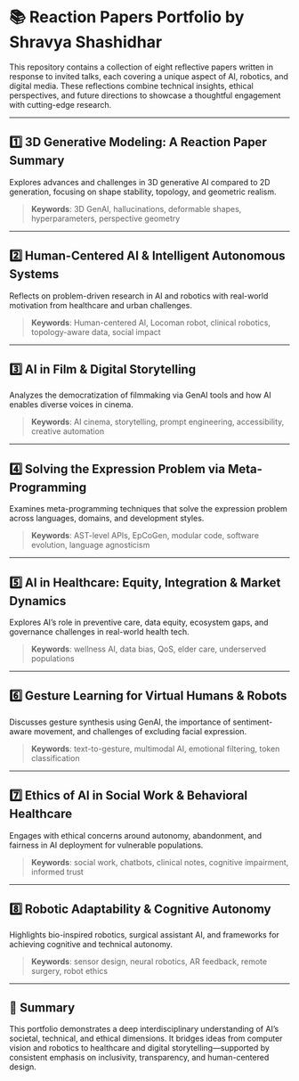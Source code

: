 # 📚 Reaction Papers Portfolio by Shravya Shashidhar

This repository contains a collection of eight reflective papers written in response to invited talks, each covering a unique aspect of AI, robotics, and digital media. These reflections combine technical insights, ethical perspectives, and future directions to showcase a thoughtful engagement with cutting-edge research.

---

## 1️⃣ 3D Generative Modeling: A Reaction Paper Summary
Explores advances and challenges in 3D generative AI compared to 2D generation, focusing on shape stability, topology, and geometric realism.
> **Keywords**: 3D GenAI, hallucinations, deformable shapes, hyperparameters, perspective geometry

---

## 2️⃣ Human-Centered AI & Intelligent Autonomous Systems
Reflects on problem-driven research in AI and robotics with real-world motivation from healthcare and urban challenges.
> **Keywords**: Human-centered AI, Locoman robot, clinical robotics, topology-aware data, social impact

---

## 3️⃣ AI in Film & Digital Storytelling
Analyzes the democratization of filmmaking via GenAI tools and how AI enables diverse voices in cinema.
> **Keywords**: AI cinema, storytelling, prompt engineering, accessibility, creative automation

---

## 4️⃣ Solving the Expression Problem via Meta-Programming
Examines meta-programming techniques that solve the expression problem across languages, domains, and development styles.
> **Keywords**: AST-level APIs, EpCoGen, modular code, software evolution, language agnosticism

---

## 5️⃣ AI in Healthcare: Equity, Integration & Market Dynamics
Explores AI’s role in preventive care, data equity, ecosystem gaps, and governance challenges in real-world health tech.
> **Keywords**: wellness AI, data bias, QoS, elder care, underserved populations

---

## 6️⃣ Gesture Learning for Virtual Humans & Robots
Discusses gesture synthesis using GenAI, the importance of sentiment-aware movement, and challenges of excluding facial expression.
> **Keywords**: text-to-gesture, multimodal AI, emotional filtering, token classification

---

## 7️⃣ Ethics of AI in Social Work & Behavioral Healthcare
Engages with ethical concerns around autonomy, abandonment, and fairness in AI deployment for vulnerable populations.
> **Keywords**: social work, chatbots, clinical notes, cognitive impairment, informed trust

---

## 8️⃣ Robotic Adaptability & Cognitive Autonomy
Highlights bio-inspired robotics, surgical assistant AI, and frameworks for achieving cognitive and technical autonomy.
> **Keywords**: sensor design, neural robotics, AR feedback, remote surgery, robot ethics

---

## 📌 Summary

This portfolio demonstrates a deep interdisciplinary understanding of AI’s societal, technical, and ethical dimensions. It bridges ideas from computer vision and robotics to healthcare and digital storytelling—supported by consistent emphasis on inclusivity, transparency, and human-centered design.

